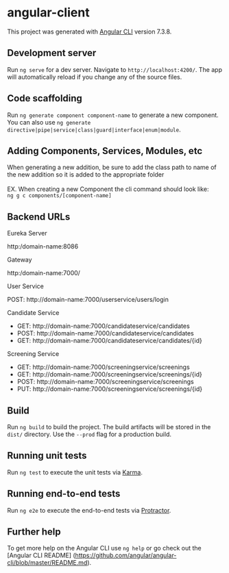 # angular-client

This project was generated with [Angular CLI](https://github.com/angular/angular-cli) version 7.3.8.

## Development server

Run `ng serve` for a dev server. Navigate to `http://localhost:4200/`. The app will automatically reload if you change any of the source files.

## Code scaffolding

Run `ng generate component component-name` to generate a new component. You can also use `ng generate directive|pipe|service|class|guard|interface|enum|module`.

## Adding Components, Services, Modules, etc

When generating a new addition, be sure to add the class path to name of the new addition so it is added to the appropriate folder
<br/><br/>EX. When creating a new Component the cli command should look like:  
`ng g c components/[component-name]`

## Backend URLs

Eureka Server

http:/domain-name:8086

Gateway

http:/domain-name:7000/

User Service

POST: http://domain-name:7000/userservice/users/login

Candidate Service

- GET: http://domain-name:7000/candidateservice/candidates
- POST: http://domain-name:7000/candidateservice/candidates
- GET: http://domain-name:7000/candidateservice/candidates/{id}


Screening Service

- GET: http://domain-name:7000/screeningservice/screenings 
- GET: http://domain-name:7000/screeningservice/screenings/{id} 
- POST: http://domain-name:7000/screeningservice/screenings 
- PUT: http://domain-name:7000/screeningservice/screenings/{id} 

## Build

Run `ng build` to build the project. The build artifacts will be stored in the `dist/` directory. 
Use the `--prod` flag for a production build.

## Running unit tests

Run `ng test` to execute the unit tests via [Karma](https://karma-runner.github.io).

## Running end-to-end tests

Run `ng e2e` to execute the end-to-end tests via [Protractor](http://www.protractortest.org/).

## Further help

To get more help on the Angular CLI use `ng help` or go check out the [Angular CLI README]
(https://github.com/angular/angular-cli/blob/master/README.md).
